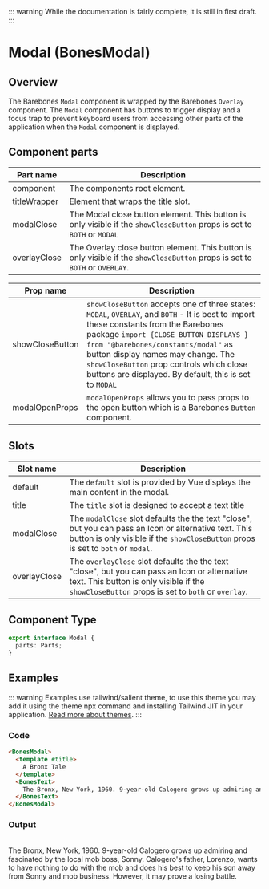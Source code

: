 <script setup>
  import BonesModal from '@barebones/components/Modal/Modal.vue';
  import BonesText from '@barebones/components/Text/Text.vue';
</script>
<style>
  #modal-title {
    border-top: 0;
    padding: 0;
    margin: 0;
  }
</style>

::: warning
While the documentation is fairly complete, it is still in first draft.
:::

# Modal (BonesModal)

## Overview
The Barebones `Modal` component is wrapped by the Barebones `Overlay` component. The `Modal` component has buttons to trigger display and a focus trap to prevent keyboard users from accessing other parts of the application when the `Modal` component is displayed.

## Component parts

| Part name | Description |
|-----------|-------------|
| component | The components root element. |
| titleWrapper | Element that wraps the title slot. |
| modalClose | The Modal close button element. This button is only visible if the `showCloseButton` props is set to `BOTH` or `MODAL` |
| overlayClose | The Overlay close button element. This button is only visible if the `showCloseButton` props is set to `BOTH` or `OVERLAY`. |

| Prop name | Description |
|-----------|-------------|
| showCloseButton | `showCloseButton` accepts one of three states: `MODAL`, `OVERLAY`, and `BOTH` - It is best to import these constants from the Barebones package `import {CLOSE_BUTTON_DISPLAYS } from "@barebones/constants/modal"` as button display names may change. The `showCloseButton` prop controls which close buttons are displayed. By default, this is set to `MODAL`  |
| modalOpenProps | `modalOpenProps` allows you to pass props to the open button which is a Barebones `Button` component. |

## Slots

| Slot name | Description |
|-----------|-------------|
| default | The `default` slot is provided by Vue displays the main content in the modal. |
| title | The `title` slot is designed to accept a text title |
| modalClose | The `modalClose` slot defaults the the text "close", but you can pass an Icon or alternative text. This button is only visible if the `showCloseButton` props is set to `both` or `modal`. |
| overlayClose | The `overlayClose` slot defaults the the text "close", but you can pass an Icon or alternative text. This button is only visible if the `showCloseButton` props is set to `both` or `overlay`. |

## Component Type

```ts
export interface Modal {
  parts: Parts;
}
```

## Examples

::: warning
Examples use tailwind/salient theme, to use this theme you may add it using the theme npx command and installing Tailwind JIT in your application. [Read more about themes](/guide/themes.html).
:::

### Code
```html
<BonesModal>
  <template #title>
    A Bronx Tale
  </template>
  <BonesText>
    The Bronx, New York, 1960. 9-year-old Calogero grows up admiring and fascinated by the local mob boss, Sonny. Calogero's father, Lorenzo, wants to have nothing to do with the mob and does his best to keep his son away from Sonny and mob business. However, it may prove a losing battle.
  </BonesText>
</BonesModal>
```

### Output
<br />
<BonesModal>
  <template #title>
    A Bronx Tale
  </template>
  <BonesText>
    The Bronx, New York, 1960. 9-year-old Calogero grows up admiring and fascinated by the local mob boss, Sonny. Calogero's father, Lorenzo, wants to have nothing to do with the mob and does his best to keep his son away from Sonny and mob business. However, it may prove a losing battle.
  </BonesText>
</BonesModal>